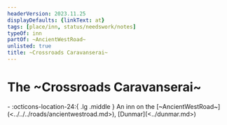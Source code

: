 ```yaml
---
headerVersion: 2023.11.25
displayDefaults: {linkText: at}
tags: [place/inn, status/needswork/notes]
typeOf: inn
partOf: ~AncientWestRoad~
unlisted: true
title: ~Crossroads Caravanserai~
---
```

# The ~Crossroads Caravanserai~
<div class="grid cards ext-narrow-margin ext-one-column" markdown>
-    :octicons-location-24:{ .lg .middle } An inn on the [~AncientWestRoad~](<../../../roads/ancientwestroad.md>), [Dunmar](<../dunmar.md>)  
</div>



